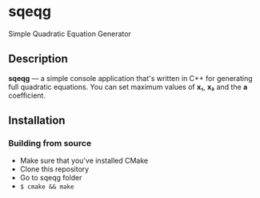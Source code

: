 # sqeqg
Simple Quadratic Equation Generator

## Description
**sqeqg** — a simple console application that's written in C++ for generating full quadratic equations.
You can set maximum values of **x₁**, **x₂** and the **a** coefficient.

## Installation
### Building from source
* Make sure that you've installed CMake
* Clone this repository 
* Go to sqeqg folder
* ```$ cmake && make```
